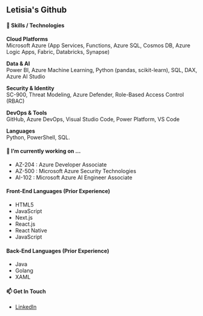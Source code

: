 ## Letisia's Github

#### 🧪 Skills / Technologies

**Cloud Platforms**  
Microsoft Azure (App Services, Functions, Azure SQL, Cosmos DB, Azure Logic Apps, Fabric, Databricks, Synapse)

**Data & AI**  
Power BI, Azure Machine Learning, Python (pandas, scikit-learn), SQL, DAX, Azure AI Studio

**Security & Identity**  
SC-900, Threat Modeling, Azure Defender, Role-Based Access Control (RBAC)

**DevOps & Tools**  
GitHub, Azure DevOps, Visual Studio Code, Power Platform, VS Code

**Languages**  
Python, PowerShell, SQL.

#### 🔭 I’m currently working on ...
- AZ-204 : Azure Developer Associate 
- AZ-500 : Microsoft Azure Security Technologies
- AI-102 : Microsoft Azure AI Engineer Associate

#### Front-End Languages (Prior Experience)

- HTML5
- JavaScript
- Next.js
- React.js
- React Native
- JavaScript

#### Back-End Languages (Prior Experience)

- Java
- Golang
- XAML

#### 📫 Get In Touch

- <a href="https://www.linkedin.com/in/letisiapangataa/" target="_blank">LinkedIn</a>

<!--
**letisiapangataa/letisiapangataa** is a ✨ _special_ ✨ repository because its `README.md` (this file) appears on your GitHub profile.

Here are some ideas to get you started:

- 🔭 I’m currently working on ...
- 🌱 I’m currently learning ...
- 👯 I’m looking to collaborate on ...
- 🤔 I’m looking for help with ...
- 💬 Ask me about ...
- 📫 How to reach me: ...
- 😄 Pronouns: ...
- ⚡ Fun fact: ...
-->
